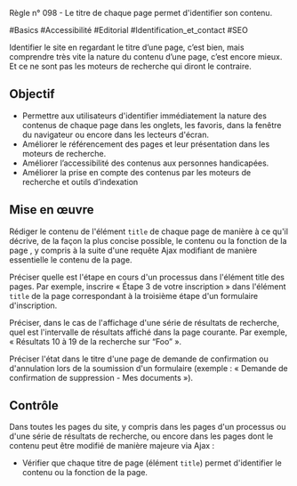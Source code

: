 
Règle n° 098  - Le titre de chaque page permet d'identifier son contenu.

#Basics #Accessibilité #Editorial #Identification_et_contact #SEO

Identifier le site en regardant le titre d’une page, c’est bien, mais comprendre très vite la nature du contenu d’une page, c’est encore mieux. Et ce ne sont pas les moteurs de recherche qui diront le contraire.

Objectif
--------

*   Permettre aux utilisateurs d'identifier immédiatement la nature des contenus de chaque page dans les onglets, les favoris, dans la fenêtre du navigateur ou encore dans les lecteurs d'écran.
*   Améliorer le référencement des pages et leur présentation dans les moteurs de recherche.
*   Améliorer l’accessibilité des contenus aux personnes handicapées.
*   Améliorer la prise en compte des contenus par les moteurs de recherche et outils d’indexation

Mise en œuvre
-------------

Rédiger le contenu de l'élément `title` de chaque page de manière à ce qu'il décrive, de la façon la plus concise possible, le contenu ou la fonction de la page , y compris à la suite d'une requête Ajax modifiant de manière essentielle le contenu de la page.

Préciser quelle est l'étape en cours d'un processus dans l'élément title des pages. Par exemple, inscrire « Étape 3 de votre inscription » dans l'élément `title` de la page correspondant à la troisième étape d'un formulaire d'inscription.

Préciser, dans le cas de l'affichage d'une série de résultats de recherche, quel est l'intervalle de résultats affiché dans la page courante. Par exemple, « Résultats 10 à 19 de la recherche sur “Foo” ».

Préciser l'état dans le titre d'une page de demande de confirmation ou d'annulation lors de la soumission d'un formulaire (exemple : « Demande de confirmation de suppression - Mes documents »).

Contrôle
--------

Dans toutes les pages du site, y compris dans les pages d'un processus ou d'une série de résultats de recherche, ou encore dans les pages dont le contenu peut être modifié de manière majeure via Ajax :

*   Vérifier que chaque titre de page (élément `title`) permet d'identifier le contenu ou la fonction de la page.
